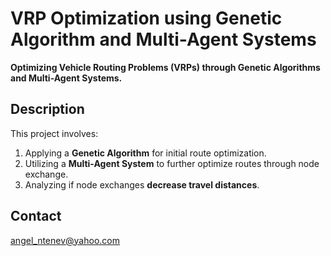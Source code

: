 # VRP Optimization using Genetic Algorithm and Multi-Agent Systems

**Optimizing Vehicle Routing Problems (VRPs) through Genetic Algorithms and Multi-Agent Systems.**

## Description

This project involves:

1. Applying a **Genetic Algorithm** for initial route optimization.
2. Utilizing a **Multi-Agent System** to further optimize routes through node exchange.
3. Analyzing if node exchanges **decrease travel distances**.

## Contact

angel_ntenev@yahoo.com
